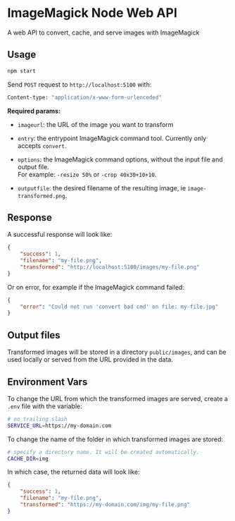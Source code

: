 # ImageMagick Node Web API

A web API to convert, cache, and serve images with ImageMagick

## Usage

```sh
npm start
```

Send `POST` request to `http://localhost:5100` with:

```sh
Content-type: "application/x-www-form-urlencoded"
```

**Required params:**

- `imageurl`: the URL of the image you want to transform

- `entry`: the entrypoint ImageMagick command tool. Currently only accepts `convert`.

- `options`: the ImageMagick command options, without the input file and output file.  
For example: `-resize 50%` or `-crop 40x30+10+10`.

- `outputfile`: the desired filename of the resulting image, ie `image-transformed.png`.

## Response

A successful response will look like:

```json
{
    "success": 1,
    "filename": "my-file.png",
    "transformed": "http://localhost:5100/images/my-file.png"
}
```

Or on error, for example if the ImageMagick command failed:

```json
{
    "error": "Could not run 'convert bad cmd' on file: my-file.jpg"
}
```

## Output files

Transformed images will be stored in a directory `public/images`, and can be used locally or served from the URL provided in the data.

## Environment Vars

To change the URL from which the transformed images are served, create a `.env` file with the variable:

```sh
# no trailing slash
SERVICE_URL=https://my-domain.com
```

To change the name of the folder in which transformed images are stored:

```sh
# specify a directory name. It will be created automatically.
CACHE_DIR=img
```

In which case, the returned data will look like:

```json
{
    "success": 1,
    "filename": "my-file.png",
    "transformed": "https://my-domain.com/img/my-file.png"
}
```
